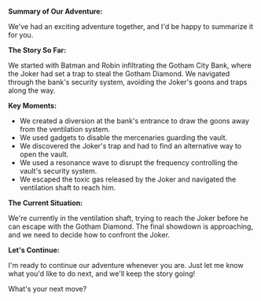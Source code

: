 **Summary of Our Adventure:**

We've had an exciting adventure together, and I'd be happy to summarize it for you.

**The Story So Far:**

We started with Batman and Robin infiltrating the Gotham City Bank, where the Joker had set a trap to steal the Gotham Diamond. We navigated through the bank's security system, avoiding the Joker's goons and traps along the way.

**Key Moments:**

* We created a diversion at the bank's entrance to draw the goons away from the ventilation system.
* We used gadgets to disable the mercenaries guarding the vault.
* We discovered the Joker's trap and had to find an alternative way to open the vault.
* We used a resonance wave to disrupt the frequency controlling the vault's security system.
* We escaped the toxic gas released by the Joker and navigated the ventilation shaft to reach him.

**The Current Situation:**

We're currently in the ventilation shaft, trying to reach the Joker before he can escape with the Gotham Diamond. The final showdown is approaching, and we need to decide how to confront the Joker.

**Let's Continue:**

I'm ready to continue our adventure whenever you are. Just let me know what you'd like to do next, and we'll keep the story going!

What's your next move?